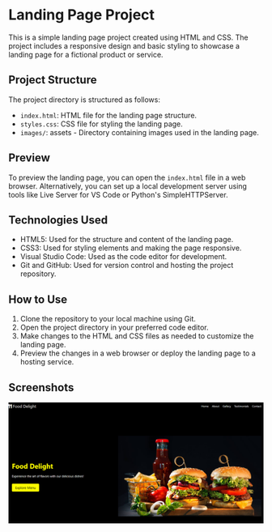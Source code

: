 # Landing Page Project

This is a simple landing page project created using HTML and CSS. The project includes a responsive design and basic styling to showcase a landing page for a fictional product or service.

## Project Structure

The project directory is structured as follows:

- `index.html`: HTML file for the landing page structure.
- `styles.css`: CSS file for styling the landing page.
- `images/`: assets - Directory containing images used in the landing page.

## Preview

To preview the landing page, you can open the `index.html` file in a web browser. Alternatively, you can set up a local development server using tools like Live Server for VS Code or Python's SimpleHTTPServer.

## Technologies Used

- HTML5: Used for the structure and content of the landing page.
- CSS3: Used for styling elements and making the page responsive.
- Visual Studio Code: Used as the code editor for development.
- Git and GitHub: Used for version control and hosting the project repository.

## How to Use

1. Clone the repository to your local machine using Git.
2. Open the project directory in your preferred code editor.
3. Make changes to the HTML and CSS files as needed to customize the landing page.
4. Preview the changes in a web browser or deploy the landing page to a hosting service.

## Screenshots

![Portfolio Screenshot](/landingpage.png)

